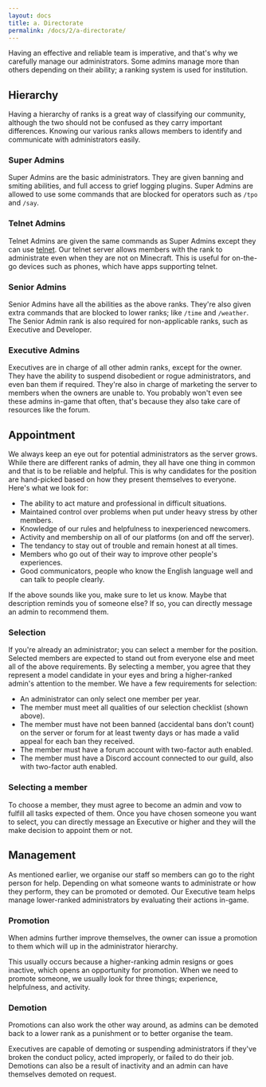 ```yaml
---
layout: docs
title: a. Directorate
permalink: /docs/2/a-directorate/
---
```

Having an effective and reliable team is imperative, and that's why we carefully manage our administrators.
Some admins manage more than others depending on their ability; a ranking system is used for institution.

## Hierarchy
Having a hierarchy of ranks is a great way of classifying our community, although the two should not be confused as they carry important differences.
Knowing our various ranks allows members to identify and communicate with administrators easily.

### Super Admins
Super Admins are the basic administrators. They are given banning and smiting abilities, and full access to grief logging plugins. Super Admins are allowed to use some commands that are blocked for operators such as `/tpo` and `/say`.

### Telnet Admins
Telnet Admins are given the same commands as Super Admins except they can use [telnet](https://shadow.ga/docs/3/d-resources/#telnet-server). Our telnet server allows members with the rank to administrate even when they are not on Minecraft. This is useful for on-the-go devices such as phones, which have apps supporting telnet.

### Senior Admins
Senior Admins have all the abilities as the above ranks. They're also given extra commands that are blocked to lower ranks; like `/time` and `/weather`. The Senior Admin rank is also required for non-applicable ranks, such as Executive and Developer.

### Executive Admins
Executives are in charge of all other admin ranks, except for the owner. They have the ability to suspend disobedient or rogue administrators, and even ban them if required. They're also in charge of marketing the server to members when the owners are unable to. You probably won't even see these admins in-game that often, that's because they also take care of resources like the forum.

## Appointment
We always keep an eye out for potential administrators as the server grows.
While there are different ranks of admin, they all have one thing in common and that is to be reliable and helpful.
This is why candidates for the position are hand-picked based on how they present themselves to everyone.
Here's what we look for:
* The ability to act mature and professional in difficult situations.
* Maintained control over problems when put under heavy stress by other members.
* Knowledge of our rules and helpfulness to inexperienced newcomers.
* Activity and membership on all of our platforms (on and off the server).
* The tendancy to stay out of trouble and remain honest at all times.
* Members who go out of their way to improve other people's experiences.
* Good communicators, people who know the English language well and can talk to people clearly.

If the above sounds like you, make sure to let us know.
Maybe that description reminds you of someone else?
If so, you can directly message an admin to recommend them.

### Selection
If you're already an administrator; you can select a member for the position.
Selected members are expected to stand out from everyone else and meet all of the above requirements.
By selecting a member, you agree that they represent a model candidate in your eyes and bring a higher-ranked admin's attention to the member.
We have a few requirements for selection:
* An administrator can only select one member per year.
* The member must meet all qualities of our selection checklist (shown above).
* The member must have not been banned (accidental bans don't count) on the server or forum for at least twenty days or has made a valid appeal for each ban they received.
* The member must have a forum account with two-factor auth enabled.
* The member must have a Discord account connected to our guild, also with two-factor auth enabled.

### Selecting a member
To choose a member, they must agree to become an admin and vow to fulfill all tasks expected of them.
Once you have chosen someone you want to select, you can directly message an Executive or higher and they will the make decision to appoint them or not.

## Management
As mentioned earlier, we organise our staff so members can go to the right person for help.
Depending on what someone wants to administrate or how they perform, they can be promoted or demoted.
Our Executive team helps manage lower-ranked administrators by evaluating their actions in-game.

### Promotion
When admins further improve themselves, the owner can issue a promotion to them which will up in the administrator hierarchy.

This usually occurs because a higher-ranking admin resigns or goes inactive, which opens an opportunity for promotion.
When we need to promote someone, we usually look for three things; experience, helpfulness, and activity.

### Demotion
Promotions can also work the other way around, as admins can be demoted back to a lower rank as a punishment or to better organise the team.

Executives are capable of demoting or suspending administrators if they've broken the conduct policy, acted improperly, or failed to do their job.
Demotions can also be a result of inactivity and an admin can have themselves demoted on request.
